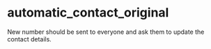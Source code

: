 # automatic_contact_original
New number should be sent to everyone and ask them to update the contact details.

